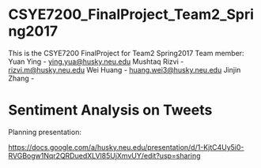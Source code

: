 # CSYE7200_FinalProject_Team2_Spring2017
This is the CSYE7200 FinalProject for Team2 Spring2017
Team member:
Yuan Ying - ying.yua@husky.neu.edu
Mushtaq Rizvi - rizvi.m@husky.neu.edu
Wei Huang - huang.wei3@husky.neu.edu
Jinjin Zhang -

# Sentiment Analysis on Tweets

Planning presentation:

https://docs.google.com/a/husky.neu.edu/presentation/d/1-KjtC4Uy5i0-RVGBogw1Nqr2QRDuedXLVl85UjXmvUY/edit?usp=sharing
